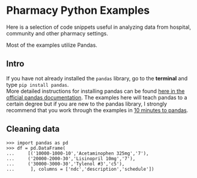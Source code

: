 <!--  

https://www.markdownguide.org/cheat-sheet/   
-->
# Pharmacy Python Examples
Here is a selection of code snippets useful in analyzing data from hospital, community and other pharmacy settings.

Most of the examples utilize Pandas.


## Intro
If you have not already installed the `pandas` library, go to the **terminal** and type `pip install pandas`.  
More detailed instructions for installing pandas can be found [here in the official pandas documentation](https://pandas.pydata.org/getting_started.html).
The examples here will teach pandas to a certain degree but if you are new to the pandas library, I strongly 
recommend that you work through the examples in [10 minutes to pandas](https://pandas.pydata.org/pandas-docs/stable/user_guide/10min.html#min).

## Cleaning data
  
```
>>> import pandas as pd
>>> df = pd.DataFrame(
...     [('10000-1000-10','Acetaminophen 325mg','7'),
...     ('20000-2000-30','Lisinopril 10mg','7'),
...     ('30000-3000-30','Tylenol #3','c5'),
...      ], columns = ['ndc','description','schedule'])

```




